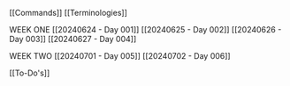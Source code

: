 [[Commands]]
[[Terminologies]]

WEEK ONE
[[20240624 - Day 001]]
[[20240625 - Day 002]]
[[20240626 - Day 003]]
[[20240627 - Day 004]]

WEEK TWO
[[20240701 - Day 005]]
[[20240702 - Day 006]]


[[To-Do's]]